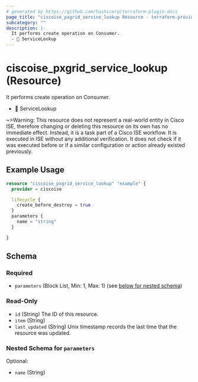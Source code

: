 ```yaml
---
# generated by https://github.com/hashicorp/terraform-plugin-docs
page_title: "ciscoise_pxgrid_service_lookup Resource - terraform-provider-ciscoise"
subcategory: ""
description: |-
  It performs create operation on Consumer.
  - 🚧 ServiceLookup
---
```


# ciscoise_pxgrid_service_lookup (Resource)

It performs create operation on Consumer.
- 🚧 ServiceLookup


~>Warning: This resource does not represent a real-world entity in Cisco ISE, therefore changing or deleting this resource on its own has no immediate effect. Instead, it is a task part of a Cisco ISE workflow. It is executed in ISE without any additional verification. It does not check if it was executed before or if a similar configuration or action already existed previously.

## Example Usage

```terraform
resource "ciscoise_pxgrid_service_lookup" "example" {
  provider = ciscoise

  lifecycle {
    create_before_destroy = true
  }
  parameters {
    name = "string"
  }

}
```

<!-- schema generated by tfplugindocs -->
## Schema

### Required

- `parameters` (Block List, Min: 1, Max: 1) (see [below for nested schema](#nestedblock--parameters))

### Read-Only

- `id` (String) The ID of this resource.
- `item` (String)
- `last_updated` (String) Unix timestamp records the last time that the resource was updated.

<a id="nestedblock--parameters"></a>
### Nested Schema for `parameters`

Optional:

- `name` (String)


